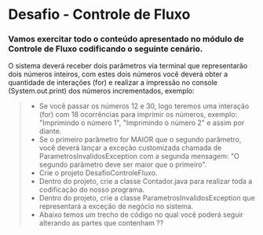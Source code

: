 # Desafio - Controle de Fluxo

### Vamos exercitar todo o conteúdo apresentado no módulo de Controle de Fluxo codificando o seguinte cenário.

 O sistema deverá receber dois parâmetros via terminal que representarão dois números inteiros, com estes dois números você deverá obter a quantidade de interações (for) e realizar a impressão no console (System.out.print) dos números incrementados, exemplo:

> * Se você passar os números 12 e 30, logo teremos uma interação (for) com 18 ocorrências para imprimir os números, exemplo: "Imprimindo o número 1", "Imprimindo o número 2" e assim por diante.  
> * Se o primeiro parâmetro for MAIOR que o segundo parâmetro, você deverá lançar a exceção customizada chamada de ParametrosInvalidosException com a segunda mensagem: "O segundo parâmetro deve ser maior que o primeiro".  
> * Crie o projeto DesafioControleFluxo.  
> * Dentro do projeto, crie a classe Contador.java para realizar toda a codificação do nosso programa.  
> * Dentro do projeto, crie a classe ParametrosInvalidosException que representará a exceção de negócio no sistema.  
> * Abaixo temos um trecho de código no qual você poderá seguir alterando as partes que contenham ??  

